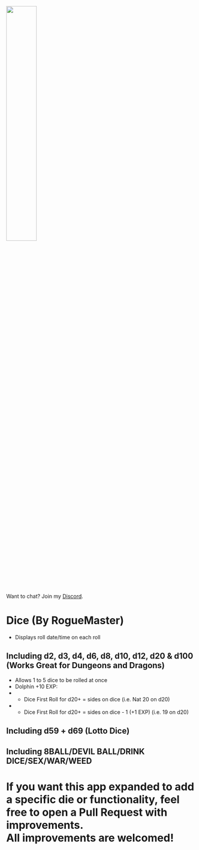 <a href='https://www.patreon.com/RogueMaster/membership'><img src="https://rogue-master.net/img/rmlogo.png" width="40%"></a><br>
Want to chat? Join my <a href='https://discord.gg/gF2bBUzAFe' target="_blank">Discord</a>.

# Dice (By RogueMaster)
- Displays roll date/time on each roll
## Including d2, d3, d4, d6, d8, d10, d12, d20 & d100 (Works Great for Dungeons and Dragons)
- Allows 1 to 5 dice to be rolled at once
- Dolphin +10 EXP:
- - Dice First Roll for d20+ = sides on dice (i.e. Nat 20 on d20)
- - Dice First Roll for d20+ = sides on dice - 1 (+1 EXP) (i.e. 19 on d20)
## Including d59 + d69 (Lotto Dice)
## Including 8BALL/DEVIL BALL/DRINK DICE/SEX/WAR/WEED

# If you want this app expanded to add a specific die or functionality, feel free to open a Pull Request with improvements. <br>All improvements are welcomed!
